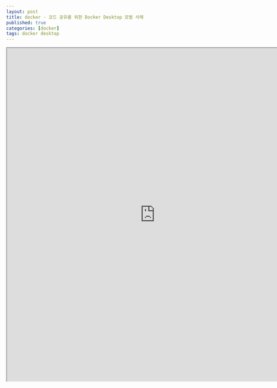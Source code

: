 ```yaml
---
layout: post
title: docker - 코드 공유를 위한 Docker Desktop 모범 사례
published: true
categories: [docker]
tags: docker desktop
---
```

<iframe width="800" height="900" src="https://docs.google.com/document/d/e/2PACX-1vTUVVbzYqQva6tptaaqcc-FNdo5hcx-wAclVL6WoDJSMsP7wDn69DGJ5qr7gyMeDDSRrPC6GQytBraC/pub?embedded=true"></iframe>  
    
